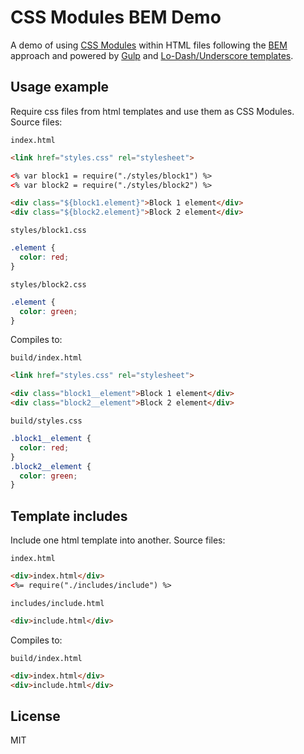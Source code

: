 # CSS Modules BEM Demo
A demo of using [CSS Modules](https://github.com/css-modules/css-modules) within HTML files following the [BEM](http://getbem.com/) approach and powered by [Gulp](https://github.com/gulpjs/gulp) and [Lo-Dash/Underscore templates](https://lodash.com/docs#template).

## Usage example

Require css files from html templates and use them as CSS Modules. Source files:

`index.html`
```html
<link href="styles.css" rel="stylesheet">

<% var block1 = require("./styles/block1") %>
<% var block2 = require("./styles/block2") %>

<div class="${block1.element}">Block 1 element</div>
<div class="${block2.element}">Block 2 element</div>
```

`styles/block1.css`
```css
.element {
  color: red;
}
```

`styles/block2.css`
```css
.element {
  color: green;
}
```

Compiles to:

`build/index.html`
```html
<link href="styles.css" rel="stylesheet">

<div class="block1__element">Block 1 element</div>
<div class="block2__element">Block 2 element</div>
```

`build/styles.css`
```css
.block1__element {
  color: red;
}
.block2__element {
  color: green;
}
```

## Template includes

Include one html template into another. Source files:

`index.html`
```html
<div>index.html</div>
<%= require("./includes/include") %>
```

`includes/include.html`
```html
<div>include.html</div>
```

Compiles to:

`build/index.html`
```html
<div>index.html</div>
<div>include.html</div>
```

## License

MIT
